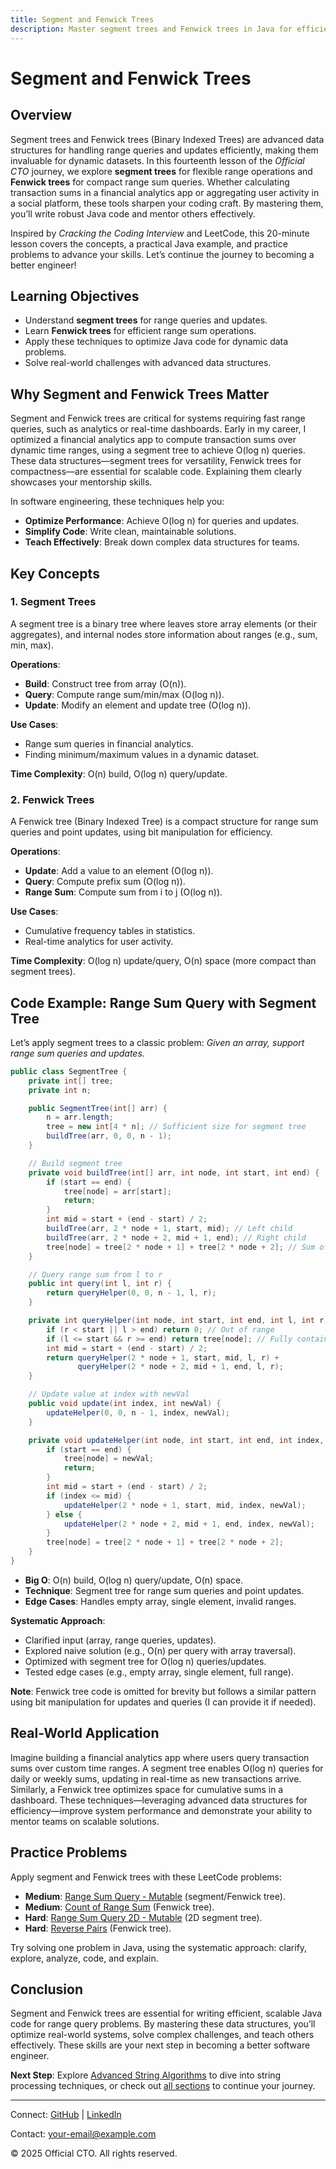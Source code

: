 ```yaml
---
title: Segment and Fenwick Trees
description: Master segment trees and Fenwick trees in Java for efficient range queries and updates, with practical examples for better software engineering.
---
```


# Segment and Fenwick Trees

## Overview
Segment trees and Fenwick trees (Binary Indexed Trees) are advanced data structures for handling range queries and updates efficiently, making them invaluable for dynamic datasets. In this fourteenth lesson of the *Official CTO* journey, we explore **segment trees** for flexible range operations and **Fenwick trees** for compact range sum queries. Whether calculating transaction sums in a financial analytics app or aggregating user activity in a social platform, these tools sharpen your coding craft. By mastering them, you’ll write robust Java code and mentor others effectively.

Inspired by *Cracking the Coding Interview* and LeetCode, this 20-minute lesson covers the concepts, a practical Java example, and practice problems to advance your skills. Let’s continue the journey to becoming a better engineer!

## Learning Objectives
- Understand **segment trees** for range queries and updates.
- Learn **Fenwick trees** for efficient range sum operations.
- Apply these techniques to optimize Java code for dynamic data problems.
- Solve real-world challenges with advanced data structures.

## Why Segment and Fenwick Trees Matter
Segment and Fenwick trees are critical for systems requiring fast range queries, such as analytics or real-time dashboards. Early in my career, I optimized a financial analytics app to compute transaction sums over dynamic time ranges, using a segment tree to achieve O(log n) queries. These data structures—segment trees for versatility, Fenwick trees for compactness—are essential for scalable code. Explaining them clearly showcases your mentorship skills.

In software engineering, these techniques help you:
- **Optimize Performance**: Achieve O(log n) for queries and updates.
- **Simplify Code**: Write clean, maintainable solutions.
- **Teach Effectively**: Break down complex data structures for teams.

## Key Concepts
### 1. Segment Trees
A segment tree is a binary tree where leaves store array elements (or their aggregates), and internal nodes store information about ranges (e.g., sum, min, max).

**Operations**:
- **Build**: Construct tree from array (O(n)).
- **Query**: Compute range sum/min/max (O(log n)).
- **Update**: Modify an element and update tree (O(log n)).

**Use Cases**:
- Range sum queries in financial analytics.
- Finding minimum/maximum values in a dynamic dataset.

**Time Complexity**: O(n) build, O(log n) query/update.

### 2. Fenwick Trees
A Fenwick tree (Binary Indexed Tree) is a compact structure for range sum queries and point updates, using bit manipulation for efficiency.

**Operations**:
- **Update**: Add a value to an element (O(log n)).
- **Query**: Compute prefix sum (O(log n)).
- **Range Sum**: Compute sum from i to j (O(log n)).

**Use Cases**:
- Cumulative frequency tables in statistics.
- Real-time analytics for user activity.

**Time Complexity**: O(log n) update/query, O(n) space (more compact than segment trees).

## Code Example: Range Sum Query with Segment Tree
Let’s apply segment trees to a classic problem: *Given an array, support range sum queries and updates.*

```java
public class SegmentTree {
    private int[] tree;
    private int n;

    public SegmentTree(int[] arr) {
        n = arr.length;
        tree = new int[4 * n]; // Sufficient size for segment tree
        buildTree(arr, 0, 0, n - 1);
    }

    // Build segment tree
    private void buildTree(int[] arr, int node, int start, int end) {
        if (start == end) {
            tree[node] = arr[start];
            return;
        }
        int mid = start + (end - start) / 2;
        buildTree(arr, 2 * node + 1, start, mid); // Left child
        buildTree(arr, 2 * node + 2, mid + 1, end); // Right child
        tree[node] = tree[2 * node + 1] + tree[2 * node + 2]; // Sum of children
    }

    // Query range sum from l to r
    public int query(int l, int r) {
        return queryHelper(0, 0, n - 1, l, r);
    }

    private int queryHelper(int node, int start, int end, int l, int r) {
        if (r < start || l > end) return 0; // Out of range
        if (l <= start && r >= end) return tree[node]; // Fully contained
        int mid = start + (end - start) / 2;
        return queryHelper(2 * node + 1, start, mid, l, r) +
               queryHelper(2 * node + 2, mid + 1, end, l, r);
    }

    // Update value at index with newVal
    public void update(int index, int newVal) {
        updateHelper(0, 0, n - 1, index, newVal);
    }

    private void updateHelper(int node, int start, int end, int index, int newVal) {
        if (start == end) {
            tree[node] = newVal;
            return;
        }
        int mid = start + (end - start) / 2;
        if (index <= mid) {
            updateHelper(2 * node + 1, start, mid, index, newVal);
        } else {
            updateHelper(2 * node + 2, mid + 1, end, index, newVal);
        }
        tree[node] = tree[2 * node + 1] + tree[2 * node + 2];
    }
}
```
- **Big O**: O(n) build, O(log n) query/update, O(n) space.
- **Technique**: Segment tree for range sum queries and point updates.
- **Edge Cases**: Handles empty array, single element, invalid ranges.

**Systematic Approach**:
- Clarified input (array, range queries, updates).
- Explored naive solution (e.g., O(n) per query with array traversal).
- Optimized with segment tree for O(log n) queries/updates.
- Tested edge cases (e.g., empty array, single element, full range).

**Note**: Fenwick tree code is omitted for brevity but follows a similar pattern using bit manipulation for updates and queries (I can provide it if needed).

## Real-World Application
Imagine building a financial analytics app where users query transaction sums over custom time ranges. A segment tree enables O(log n) queries for daily or weekly sums, updating in real-time as new transactions arrive. Similarly, a Fenwick tree optimizes space for cumulative sums in a dashboard. These techniques—leveraging advanced data structures for efficiency—improve system performance and demonstrate your ability to mentor teams on scalable solutions.

## Practice Problems
Apply segment and Fenwick trees with these LeetCode problems:
- **Medium**: [Range Sum Query - Mutable](https://leetcode.com/problems/range-sum-query-mutable/) (segment/Fenwick tree).
- **Medium**: [Count of Range Sum](https://leetcode.com/problems/count-of-range-sum/) (Fenwick tree).
- **Hard**: [Range Sum Query 2D - Mutable](https://leetcode.com/problems/range-sum-query-2d-mutable/) (2D segment tree).
- **Hard**: [Reverse Pairs](https://leetcode.com/problems/reverse-pairs/) (Fenwick tree).

Try solving one problem in Java, using the systematic approach: clarify, explore, analyze, code, and explain.

## Conclusion
Segment and Fenwick trees are essential for writing efficient, scalable Java code for range query problems. By mastering these data structures, you’ll optimize real-world systems, solve complex challenges, and teach others effectively. These skills are your next step in becoming a better software engineer.

**Next Step**: Explore [Advanced String Algorithms](/interview-section/algorithms/advanced-string-algorithms) to dive into string processing techniques, or check out [all sections](/interview-section/) to continue your journey.

---

<footer>
  <p>Connect: <a href="https://github.com/your-profile">GitHub</a> | <a href="https://linkedin.com/in/your-profile">LinkedIn</a></p>
  <p>Contact: <a href="mailto:your-email@example.com">your-email@example.com</a></p>
  <p>&copy; 2025 Official CTO. All rights reserved.</p>
</footer>